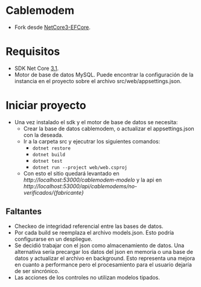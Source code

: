 # Cablemodem
- Fork desde [NetCore3-EFCore](https://github.com/lucianopereira86/NetCore3-EFCore).

# Requisitos
- SDK Net Core [3.1](https://dotnet.microsoft.com/download/dotnet-core/3.1).
- Motor de base de datos MySQL. Puede encontrar la configuración de la instancia en el proyecto sobre el archivo src/web/appsettings.json.

# Iniciar proyecto
- Una vez instalado el sdk y el motor de base de datos se necesita:
  - Crear la base de datos cablemodem, o actualizar el appsettings.json con la deseada.
  - Ir a la carpeta src y ejecutrar los siguientes comandos:
     - `dotnet restore`
	 - `dotnet build`
	 - `dotnet test`
	 - `dotnet run --project web/web.csproj`
  - Con esto el sitio quedará levantado en *http://localhost:53000/cablemodem-modelo* y la api en *http://localhost:53000/api/cablemodems/no-verificados/{fabricante}*

## Faltantes
- Checkeo de integridad referencial entre las bases de datos.
- Por cada build se reemplaza el archivo models.json. Esto podría configurarse en un despliegue.
- Se decidió trabajar con el json como almacenamiento de datos. Una alternativa sería precargar los datos del json en memoria o una base de datos y actualizar el archivo en background. Esto representa una mejora en cuanto a performance pero el procesamiento para el usuario dejaría de ser sincrónico.
- Las acciones de los controles no utilizan modelos tipados.